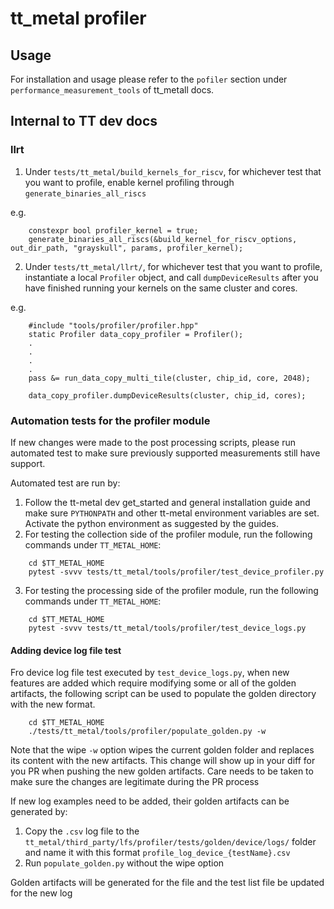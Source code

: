 # tt_metal profiler

## Usage

For installation and usage please refer to the `pofiler` section under `performance_measurement_tools` of tt_metall docs.

## Internal to TT dev docs

### llrt

1. Under `tests/tt_metal/build_kernels_for_riscv`, for whichever test that you want to profile, enable kernel profiling
through `generate_binaries_all_riscs`

e.g.
```
    constexpr bool profiler_kernel = true;
    generate_binaries_all_riscs(&build_kernel_for_riscv_options, out_dir_path, "grayskull", params, profiler_kernel);
```

2. Under `tests/tt_metal/llrt/`, for whichever test that you want to profile, instantiate a local `Profiler` object,
and call `dumpDeviceResults` after you have finished running your kernels on the same cluster and cores.

e.g.
```
    #include "tools/profiler/profiler.hpp"
    static Profiler data_copy_profiler = Profiler();
    .
    .
    .
    .
    pass &= run_data_copy_multi_tile(cluster, chip_id, core, 2048);

    data_copy_profiler.dumpDeviceResults(cluster, chip_id, cores);

```

### Automation tests for the profiler module

If new changes were made to the post processing scripts, please run automated test to make sure previously supported
measurements still have support.

Automated test are run by:

1. Follow the tt-metal dev get_started and general installation guide and make sure `PYTHONPATH`
   and other tt-metal environment variables are set. Activate the python environment as suggested by the guides.
2. For testing the collection side of the profiler module, run the following commands under `TT_METAL_HOME`:

```
    cd $TT_METAL_HOME
    pytest -svvv tests/tt_metal/tools/profiler/test_device_profiler.py
```

3. For testing the processing side of the profiler module, run the following commands under `TT_METAL_HOME`:

```
    cd $TT_METAL_HOME
    pytest -svvv tests/tt_metal/tools/profiler/test_device_logs.py
```

#### Adding device log file test

Fro device log file test executed by `test_device_logs.py`, when new features are added which require
modifying some or all of the golden artifacts, the following script can be used to populate the golden directory with the new format.

```
    cd $TT_METAL_HOME
    ./tests/tt_metal/tools/profiler/populate_golden.py -w
```

Note that the wipe `-w` option wipes the current golden folder and replaces its content with the new artifacts. This change will
show up in your diff for you PR when pushing the new golden artifacts. Care needs to be taken to make sure the changes are legitimate during the PR process

If new log examples need to be added, their golden artifacts can be generated by:

1. Copy the `.csv` log file to the `tt_metal/third_party/lfs/profiler/tests/golden/device/logs/` folder and name it with this format `profile_log_device_{testName}.csv`
2. Run `populate_golden.py` without the wipe option

Golden artifacts will be generated for the file and the test list file be updated for the new log
